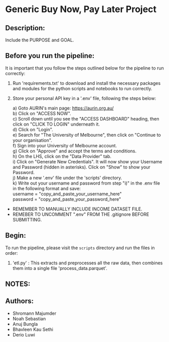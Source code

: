 # Generic Buy Now, Pay Later Project

## Description:

Include the PURPOSE and GOAL.

## Before you run the pipeline:

It is important that you follow the steps outlined below for the pipeline to run correctly:

1. Run 'requirements.txt' to download and install the necessary packages and modules for the python scripts and notebooks to run correctly.

2. Store your personal API key in a '.env' file, following the steps below:

   a) Goto AURIN's main page: https://aurin.org.au/ <br/>
   b) Click on "ACCESS NOW". <br/>
   c) Scroll down until you see the "ACCESS DASHBOARD" heading, then click on "CLICK TO LOGIN" underneath it. <br/>
   d) Click on "Login". <br/>
   e) Search for "The University of Melbourne", then click on "Continue to your organisation". <br/>
   f) Sign into your University of Melbourne account. <br/>
   g) Click on "Approve" and accept the terms and conditions. <br/>
   h) On the LHS, click on the "Data Provider" tab. <br/>
   i) Click on "Generate New Credentials". It will now show your Username and Password (hidden in asterisks). Click on "Show" to show your Password. <br/>
   j) Make a new '.env' file under the 'scripts' directory. <br/>
   k) Write out your username and password from step "i)" in the .env file in the following format and save: <br/>
      username = "copy_and_paste_your_username_here" <br/>
      password = "copy_and_paste_your_password_here"

- REMEMBER TO MANUALLY INCLUDE INCOME DATASET FILE.
- REMEBER TO UNCOMMENT ".env" FROM THE .gitignore BEFORE SUBMITTING.

## Begin:

To run the pipeline, please visit the `scripts` directory and run the files in order:

1. 'etl.py' : This extracts and preprocesses all the raw data, then combines them into a single file 'process_data.parquet'. 

## NOTES:



## Authors:

- Shromann Majumder
- Noah Sebastian
- Anuj Bungla
- Bhavleen Kau Sethi
- Derio Luwi
